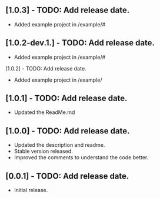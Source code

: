 ## [1.0.3] - TODO: Add release date.

* Added example project in /example/#

## [1.0.2-dev.1.] - TODO: Add release date.

* Added example project in /example/#

[1.0.2] - TODO: Add release date.

* Added example project in /example/

## [1.0.1] - TODO: Add release date.

* Updated the ReadMe.md

## [1.0.0] - TODO: Add release date.

* Updated the description and readme.
* Stable version released.
* Improved the comments to understand the code better.

## [0.0.1] - TODO: Add release date.

* Initial release.
